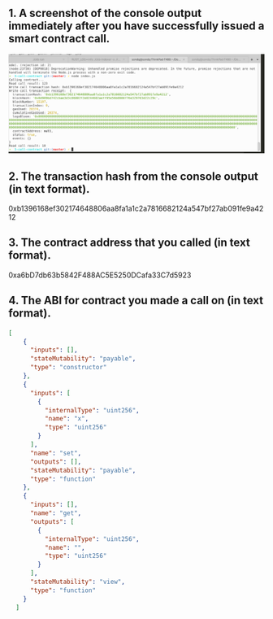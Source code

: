 ## 1. A screenshot of the console output immediately after you have successfully issued a smart contract call.
![](1.png)
## 2. The transaction hash from the console output (in text format).
0xb1396168ef302174648806aa8fa1a1c2a7816682124a547bf27ab091fe9a4212
## 3. The contract address that you called (in text format).
0xa6bD7db63b5842F488AC5E5250DCafa33C7d5923
## 4. The ABI for contract you made a call on (in text format).
```json
[
    {
      "inputs": [],
      "stateMutability": "payable",
      "type": "constructor"
    },
    {
      "inputs": [
        {
          "internalType": "uint256",
          "name": "x",
          "type": "uint256"
        }
      ],
      "name": "set",
      "outputs": [],
      "stateMutability": "payable",
      "type": "function"
    },
    {
      "inputs": [],
      "name": "get",
      "outputs": [
        {
          "internalType": "uint256",
          "name": "",
          "type": "uint256"
        }
      ],
      "stateMutability": "view",
      "type": "function"
    }
  ]
```